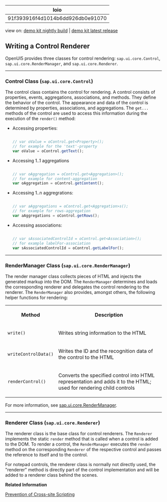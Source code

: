 <!-- loio91f393916f4d1014b6dd926db0e91070 -->

| loio |
| -----|
| 91f393916f4d1014b6dd926db0e91070 |

<div id="loio">

view on: [demo kit nightly build](https://openui5nightly.hana.ondemand.com/#/topic/91f393916f4d1014b6dd926db0e91070) | [demo kit latest release](https://openui5.hana.ondemand.com/#/topic/91f393916f4d1014b6dd926db0e91070)</div>

## Writing a Control Renderer

OpenUI5 provides three classes for control rendering: `sap.ui.core.Control`, `sap.ui.core.RenderManager`, and `sap.ui.core.Renderer`.

***

<a name="loio91f393916f4d1014b6dd926db0e91070__section_B946B1C4760F4A619D34055C49017F77"/>

### Control Class \(`sap.ui.core.Control`\)

The control class contains the control for rendering. A control consists of properties, events, aggregations, associations, and methods. They define the behavior of the control. The appearance and data of the control is determined by properties, associations, and aggregations. The `get...` methods of the control are used to access this information during the execution of the `render()` method:

-   Accessing properties:

    ``` js
    
    // var oValue = oControl.get<Property>();
    // for example for the 'text'-property
    var oValue = oControl.getText();
    ```

-   Accessing 1..1 aggregations

    ``` js
    
    // var oAggregation = oControl.get<Aggregation>();
    // for example for content-aggregation
    var oAggregation = oControl.getContent();
    ```

-   Accessing 1..n aggregrations:

    ``` js
    
    // var aAggregations = oControl.get<Aggregation>s();
    // for example for rows-aggregation
    var aAggregations = oControl.getRows();
    ```

-   Accessing associations:

    ``` js
    
    // var sAssociatedControlId = oControl.get<Association>();
    // for example labelFor-association
    var sAssociatedControlId = oControl.getLabelFor();
    ```


***

<a name="loio91f393916f4d1014b6dd926db0e91070__section_EE2A2957C19D4C6DA8E0AE811D87623A"/>

### RenderManager Class \(`sap.ui.core.RenderManager`\)

The render manager class collects pieces of HTML and injects the generated markup into the DOM. The `RenderManager` determines and loads the corresponding renderer and delegates the control rendering to the renderer. The `RenderManager` also provides, amongst others, the following helper functions for rendering:


<table>
<tr>
<th>

Method



</th>
<th>

Description



</th>
</tr>
<tr>
<td>

`write()`



</td>
<td>

Writes string information to the HTML



</td>
</tr>
<tr>
<td>

`writeControlData()` 



</td>
<td>

Writes the ID and the recognition data of the control to the HTML



</td>
</tr>
<tr>
<td>

`renderControl()` 



</td>
<td>

Converts the specified control into HTML representation and adds it to the HTML; used for rendering child controls



</td>
</tr>
</table>

For more information, see [sap.ui.core.RenderManager](https://openui5.hana.ondemand.com/#/api/sap.ui.core.RenderManager).

***

<a name="loio91f393916f4d1014b6dd926db0e91070__section_A9C3AEFF8AC94677BAE58BFF59FAE84A"/>

### Renderer Class \(`sap.ui.core.Renderer`\)

The renderer class is the base class for control renderers. The `Renderer` implements the static `render` method that is called when a control is added to the DOM. To render a control, the `RenderManager` executes the `render` method on the corresponding `Renderer` of the respective control and passes the reference to itself and to the control.

For notepad controls, the renderer class is normally not directly used, the "renderer" method is directly part of the control implementation and will be added to a renderer class behind the scenes.

**Related Information**  


[Prevention of Cross-site Scripting](Prevention_of_Cross-site_Scripting_4de64e2.md "Cross-site scripting (XSS) can be prevented by ensuring that it is not possible to inject script code into an application page that runs in a browser.")

